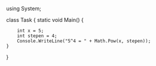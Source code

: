 
using System;

class Task
{
    static void Main() 
    {   
       
        int x = 5;
        int stepen = 4;
        Console.WriteLine("5^4 = " + Math.Pow(x, stepen));
    }
}
